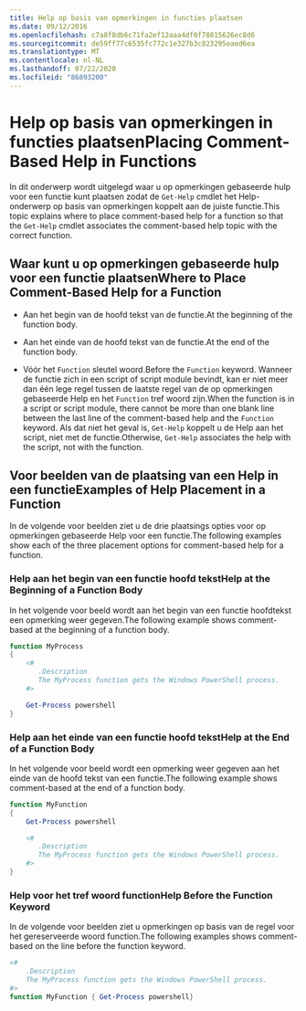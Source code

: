 ```yaml
---
title: Help op basis van opmerkingen in functies plaatsen
ms.date: 09/12/2016
ms.openlocfilehash: c7a8f8db6c71fa2ef12aaa4df0f78815626ec8d6
ms.sourcegitcommit: de59ff77c6535fc772c1e327b3c823295eaed6ea
ms.translationtype: MT
ms.contentlocale: nl-NL
ms.lasthandoff: 07/22/2020
ms.locfileid: "86893200"
---
```

# <a name="placing-comment-based-help-in-functions"></a><span data-ttu-id="965c0-102">Help op basis van opmerkingen in functies plaatsen</span><span class="sxs-lookup"><span data-stu-id="965c0-102">Placing Comment-Based Help in Functions</span></span>

<span data-ttu-id="965c0-103">In dit onderwerp wordt uitgelegd waar u op opmerkingen gebaseerde hulp voor een functie kunt plaatsen zodat de `Get-Help` cmdlet het Help-onderwerp op basis van opmerkingen koppelt aan de juiste functie.</span><span class="sxs-lookup"><span data-stu-id="965c0-103">This topic explains where to place comment-based help for a function so that the `Get-Help` cmdlet associates the comment-based help topic with the correct function.</span></span>

## <a name="where-to-place-comment-based-help-for-a-function"></a><span data-ttu-id="965c0-104">Waar kunt u op opmerkingen gebaseerde hulp voor een functie plaatsen</span><span class="sxs-lookup"><span data-stu-id="965c0-104">Where to Place Comment-Based Help for a Function</span></span>

- <span data-ttu-id="965c0-105">Aan het begin van de hoofd tekst van de functie.</span><span class="sxs-lookup"><span data-stu-id="965c0-105">At the beginning of the function body.</span></span>

- <span data-ttu-id="965c0-106">Aan het einde van de hoofd tekst van de functie.</span><span class="sxs-lookup"><span data-stu-id="965c0-106">At the end of the function body.</span></span>

- <span data-ttu-id="965c0-107">Vóór het `Function` sleutel woord.</span><span class="sxs-lookup"><span data-stu-id="965c0-107">Before the `Function` keyword.</span></span> <span data-ttu-id="965c0-108">Wanneer de functie zich in een script of script module bevindt, kan er niet meer dan één lege regel tussen de laatste regel van de op opmerkingen gebaseerde Help en het `Function` tref woord zijn.</span><span class="sxs-lookup"><span data-stu-id="965c0-108">When the function is in a script or script module, there cannot be more than one blank line between the last line of the comment-based help and the `Function` keyword.</span></span> <span data-ttu-id="965c0-109">Als dat niet het geval is, `Get-Help` koppelt u de Help aan het script, niet met de functie.</span><span class="sxs-lookup"><span data-stu-id="965c0-109">Otherwise, `Get-Help` associates the help with the script, not with the function.</span></span>

## <a name="examples-of-help-placement-in-a-function"></a><span data-ttu-id="965c0-110">Voor beelden van de plaatsing van een Help in een functie</span><span class="sxs-lookup"><span data-stu-id="965c0-110">Examples of Help Placement in a Function</span></span>

<span data-ttu-id="965c0-111">In de volgende voor beelden ziet u de drie plaatsings opties voor op opmerkingen gebaseerde Help voor een functie.</span><span class="sxs-lookup"><span data-stu-id="965c0-111">The following examples show each of the three placement options for comment-based help for a function.</span></span>

### <a name="help-at-the-beginning-of-a-function-body"></a><span data-ttu-id="965c0-112">Help aan het begin van een functie hoofd tekst</span><span class="sxs-lookup"><span data-stu-id="965c0-112">Help at the Beginning of a Function Body</span></span>

<span data-ttu-id="965c0-113">In het volgende voor beeld wordt aan het begin van een functie hoofdtekst een opmerking weer gegeven.</span><span class="sxs-lookup"><span data-stu-id="965c0-113">The following example shows comment-based at the beginning of a function body.</span></span>

```powershell
function MyProcess
{
    <#
       .Description
       The MyProcess function gets the Windows PowerShell process.
    #>

    Get-Process powershell
}
```

### <a name="help-at-the-end-of-a-function-body"></a><span data-ttu-id="965c0-114">Help aan het einde van een functie hoofd tekst</span><span class="sxs-lookup"><span data-stu-id="965c0-114">Help at the End of a Function Body</span></span>

 <span data-ttu-id="965c0-115">In het volgende voor beeld wordt een opmerking weer gegeven aan het einde van de hoofd tekst van een functie.</span><span class="sxs-lookup"><span data-stu-id="965c0-115">The following example shows comment-based at the end of a function body.</span></span>

```powershell
function MyFunction
{
    Get-Process powershell

    <#
       .Description
       The MyProcess function gets the Windows PowerShell process.
    #>
}
```

### <a name="help-before-the-function-keyword"></a><span data-ttu-id="965c0-116">Help voor het tref woord function</span><span class="sxs-lookup"><span data-stu-id="965c0-116">Help Before the Function Keyword</span></span>

 <span data-ttu-id="965c0-117">In de volgende voor beelden ziet u opmerkingen op basis van de regel voor het gereserveerde woord function.</span><span class="sxs-lookup"><span data-stu-id="965c0-117">The following examples shows comment-based on the line before the function keyword.</span></span>

```powershell
<#
    .Description
    The MyProcess function gets the Windows PowerShell process.
#>
function MyFunction { Get-Process powershell}
```
